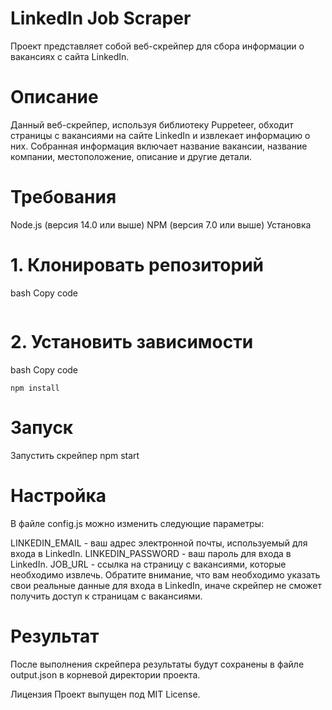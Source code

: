 # LinkedIn Job Scraper
Проект представляет собой веб-скрейпер для сбора информации о вакансиях с сайта LinkedIn.

# Описание
Данный веб-скрейпер, используя библиотеку Puppeteer, обходит страницы с вакансиями на сайте LinkedIn и извлекает информацию о них. Собранная информация включает название вакансии, название компании, местоположение, описание и другие детали.

# Требования
Node.js (версия 14.0 или выше)
NPM (версия 7.0 или выше)
Установка
# 1. Клонировать репозиторий
bash
Copy code
```git clone https://github.com/Janexxx1337/linkidinJob.git
```
# 2. Установить зависимости
bash
Copy code
```cd linkidinJob
npm install
```
# Запуск
Запустить скрейпер
npm start

# Настройка
В файле config.js можно изменить следующие параметры:

LINKEDIN_EMAIL - ваш адрес электронной почты, используемый для входа в LinkedIn.
LINKEDIN_PASSWORD - ваш пароль для входа в LinkedIn.
JOB_URL - ссылка на страницу с вакансиями, которые необходимо извлечь.
Обратите внимание, что вам необходимо указать свои реальные данные для входа в LinkedIn, иначе скрейпер не сможет получить доступ к страницам с вакансиями.

# Результат
После выполнения скрейпера результаты будут сохранены в файле output.json в корневой директории проекта.

Лицензия
Проект выпущен под MIT License.

